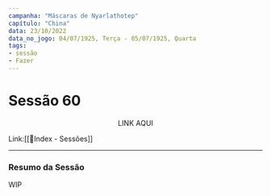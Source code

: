 ```yaml
---
campanha: "Máscaras de Nyarlathotep"
capítulo: "China"
data: 23/10/2022
data_no_jogo: 04/07/1925, Terça - 05/07/1925, Quarta
tags: 
- sessão
- Fazer
---
```

# Sessão 60

<div align="center">LINK AQUI</div>

Link:[[📌Index - Sessões]]

---
### Resumo da Sessão

WIP
